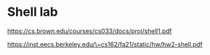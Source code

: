 # Shell lab
https://cs.brown.edu/courses/cs033/docs/proj/shell1.pdf

https://inst.eecs.berkeley.edu/\~cs162/fa21/static/hw/hw2-shell.pdf
